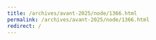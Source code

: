 ```yaml
---
title: /archives/avant-2025/node/1366.html
permalink: /archives/avant-2025/node/1366.html
redirect: /
---
```

